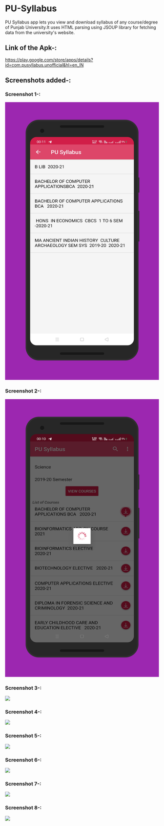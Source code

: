 # PU-Syllabus

PU Syllabus app lets you view and download syllabus of any course/degree of Punjab University.It uses HTML parsing using JSOUP library for fetching data from the university's website.

## Link of the Apk-:

https://play.google.com/store/apps/details?id=com.pusyllabus.unofficial&hl=en_IN

## Screenshots added-:
### Screenshot 1-:
![](media./s1.png)

### Screenshot 2-:
![](media./s2.png)

### Screenshot 3-:
![](media./s3.jpg)

### Screenshot 4-:
![](media./s4.jpg)

### Screenshot 5-:
![](media./s5.jpg)

### Screenshot 6-:
![](media./s6.jpg)

### Screenshot 7-:
![](media./s7.jpg)

### Screenshot 8-:
![](media./s8.jpg)
